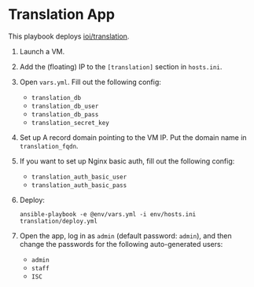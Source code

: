 # Translation App

This playbook deploys [ioi/translation](https://github.com/ioi/translation).

1. Launch a VM.
1. Add the (floating) IP to the `[translation]` section in `hosts.ini`.
1. Open `vars.yml`. Fill out the following config:
   - `translation_db`
   - `translation_db_user`
   - `translation_db_pass`
   - `translation_secret_key`

1. Set up A record domain pointing to the VM IP. Put the domain name in `translation_fqdn`.
1. If you want to set up Nginx basic auth, fill out the following config:
   - `translation_auth_basic_user`
   - `translation_auth_basic_pass`

1. Deploy:

       ansible-playbook -e @env/vars.yml -i env/hosts.ini translation/deploy.yml

1. Open the app, log in as `admin` (default password: `admin`), and then change the passwords for the following auto-generated users:
   - `admin`
   - `staff`
   - `ISC`
